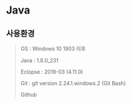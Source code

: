 # Java

## 사용환경

> OS : Windows 10 1903 이후
>
> Java : 1.8.0_231
>
> Eclopse : 2019-03 (4.11.0)
>
> Git : git version 2.24.1.windows.2 (Git Bash)
>
> Github

